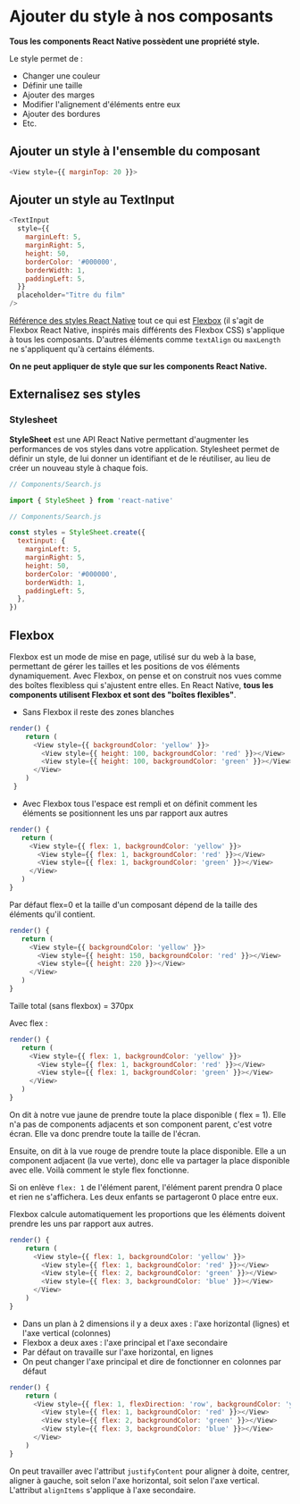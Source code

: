 ﻿# Ajouter du style à nos composants

**Tous les components React Native possèdent une propriété style.**

Le style permet de :

- Changer une couleur
- Définir une taille
- Ajouter des marges
- Modifier l'alignement d'éléments entre eux
- Ajouter des bordures
- Etc.

## Ajouter un style à l'ensemble du composant

```javascript
<View style={{ marginTop: 20 }}>
```

## Ajouter un style au TextInput

```javascript
<TextInput
  style={{
    marginLeft: 5,
    marginRight: 5,
    height: 50,
    borderColor: '#000000',
    borderWidth: 1,
    paddingLeft: 5,
  }}
  placeholder="Titre du film"
/>
```

[Référence des styles React Native](https://github.com/vhpoet/react-native-styling-cheat-sheet)
tout ce qui est [Flexbox](https://github.com/vhpoet/react-native-styling-cheat-sheet#flexbox) (il s'agit de Flexbox React Native, inspirés mais différents des Flexbox CSS) s'applique à tous les composants. D'autres éléments comme `textAlign` ou `maxLength` ne s'appliquent qu'à certains éléments.

**On ne peut appliquer de style que sur les components React Native.**

## Externalisez ses styles

### Stylesheet

**StyleSheet** est une API React Native permettant d'augmenter les performances de vos styles dans votre application. Stylesheet permet de définir un style, de lui donner un identifiant et de le réutiliser, au lieu de créer un nouveau style à chaque fois.

```javascript
// Components/Search.js

import { StyleSheet } from 'react-native'
```

```javascript
// Components/Search.js

const styles = StyleSheet.create({
  textinput: {
    marginLeft: 5,
    marginRight: 5,
    height: 50,
    borderColor: '#000000',
    borderWidth: 1,
    paddingLeft: 5,
  },
})
```

## Flexbox

Flexbox est un mode de mise en page, utilisé sur du web à la base, permettant de gérer les tailles et les positions de vos éléments dynamiquement. Avec Flexbox, on pense et on construit nos vues comme des boîtes flexibless qui s'ajustent entre elles. En React Native, **tous les components utilisent Flexbox et sont des "boîtes flexibles"**.

- Sans Flexbox il reste des zones blanches

```javascript
render() {
    return (
      <View style={{ backgroundColor: 'yellow' }}>
        <View style={{ height: 100, backgroundColor: 'red' }}></View>
        <View style={{ height: 100, backgroundColor: 'green' }}></View>
      </View>
    )
 }
```

- Avec Flexbox tous l'espace est rempli et on définit comment les éléments se positionnent les uns par rapport aux autres

```javascript
render() {
   return (
     <View style={{ flex: 1, backgroundColor: 'yellow' }}>
       <View style={{ flex: 1, backgroundColor: 'red' }}></View>
       <View style={{ flex: 1, backgroundColor: 'green' }}></View>
     </View>
   )
}
```

Par défaut flex=0 et la taille d'un composant dépend de la taille des éléments qu'il contient.

```javascript
render() {
   return (
     <View style={{ backgroundColor: 'yellow' }}>
       <View style={{ height: 150, backgroundColor: 'red' }}></View>
       <View style={{ height: 220 }}></View>
     </View>
   )
}
```

Taille total (sans flexbox) = 370px

Avec flex :

```javascript
render() {
   return (
     <View style={{ flex: 1, backgroundColor: 'yellow' }}>
       <View style={{ flex: 1, backgroundColor: 'red' }}></View>
       <View style={{ flex: 1, backgroundColor: 'green' }}></View>
     </View>
   )
}
```

On dit à notre vue jaune de prendre toute la place disponible ( flex = 1). Elle n'a pas de components adjacents et son component parent, c'est votre écran. Elle va donc prendre toute la taille de l'écran.

Ensuite, on dit à la vue rouge de prendre toute la place disponible. Elle a un component adjacent (la vue verte), donc elle va partager la place disponible avec elle. Voilà comment le style flex fonctionne.

Si on enlève `flex: 1` de l'élément parent, l'élément parent prendra 0 place et rien ne s'affichera. Les deux enfants se partageront 0 place entre eux.

Flexbox calcule automatiquement les proportions que les éléments doivent prendre les uns par rapport aux autres.

```javascript
render() {
    return (
      <View style={{ flex: 1, backgroundColor: 'yellow' }}>
        <View style={{ flex: 1, backgroundColor: 'red' }}></View>
        <View style={{ flex: 2, backgroundColor: 'green' }}></View>
        <View style={{ flex: 3, backgroundColor: 'blue' }}></View>
      </View>
    )
}
```

- Dans un plan à 2 dimensions il y a deux axes : l'axe horizontal (lignes) et l'axe vertical (colonnes)
- Flexbox a deux axes : l'axe principal et l'axe secondaire
- Par défaut on travaille sur l'axe horizontal, en lignes
- On peut changer l'axe principal et dire de fonctionner en colonnes par défaut

```javascript
render() {
    return (
      <View style={{ flex: 1, flexDirection: 'row', backgroundColor: 'yellow' }}>
        <View style={{ flex: 1, backgroundColor: 'red' }}></View>
        <View style={{ flex: 2, backgroundColor: 'green' }}></View>
        <View style={{ flex: 3, backgroundColor: 'blue' }}></View>
      </View>
    )
}
```

On peut travailler avec l'attribut `justifyContent` pour aligner à doite, centrer, aligner à gauche, soit selon l'axe horizontal, soit selon l'axe vertical. L'attribut `alignItems` s'applique à l'axe secondaire.
